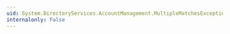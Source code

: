 ```yaml
---
uid: System.DirectoryServices.AccountManagement.MultipleMatchesException.#ctor(System.String,System.Exception)
internalonly: False
---
```

